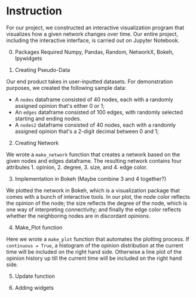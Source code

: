 # Instruction 

For our project, we constructed an interactive visualization program that visualizes how a given network changes over time. Our entire project, including the interactive interface, is carried out on Jupyter Notebook. 

0. Packages Required
Numpy, Pandas, Random, NetworkX, Bokeh, Ipywidgets

1. Creating Pseudo-Data 

Our end product takes in user-inputted datasets. For demonstration purposes, we created the following sample data: 
- A `nodes` dataframe consisted of 40 nodes, each with a randomly assigned opinion that's either 0 or 1;  
- An `edges` dataframe consisted of 100 edges, with randomly selected starting and ending nodes.
- A `nodes2` dataframe consisted of 40 nodes, each with a randomly assigned opinion that's a 2-digit decimal between 0 and 1;  

2. Creating Network

We wrote a `make_network` function that creates a network based on the given nodes and  edges dataframe. The resulting network contains four attributes 1. opinion, 2. degree, 3. size, and 4. edge color. 

3. Implementation in Bokeh (Maybe combine 3 and 4 together?)

We plotted the network in Bokeh, which is a visualization package that comes with a bunch of interactive tools. In our plot, the node color reflects the opinion of the node; the size reflects the degree of the node, which is one way of interpreting connectivity; and finally the edge color reflects whether the neighboring nodes are in discordant opinions. 

4. Make_Plot function 

Here we wrote a `make_plot` function that automates the plotting process. If `continuous = True`, a histogram of the opinion distribution at the current time will be included on the right hand side. Otherwise a line plot of the opinion history up till the current time will be included on the right hand side. 

5. Update function 



6. Adding widgets 


